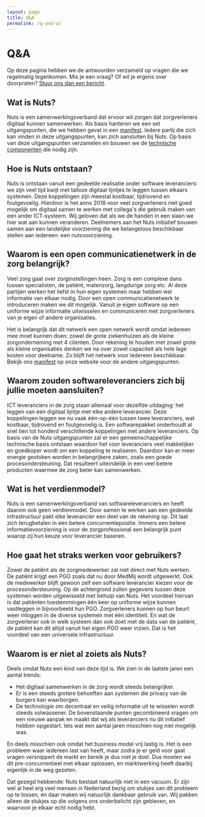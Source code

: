```yaml
---
layout: page
title: Q&A
permalink: /q-and-a/
---
```


# Q&A

Op deze pagina hebben we de antwoorden verzameld op vragen die we regelmatig tegenkomen. Mis je een vraag? Of wil je ergens over doorpraten? [Stuur ons dan een bericht](/contact).

## Wat is Nuts?

Nuts is een samenwerkingsverband dat ervoor wil zorgen dat zorgverleners digitaal kunnen samenwerken. Als basis hanteren we een set uitgangspunten, die we hebben gevat in een [manifest](/manifest). Iedere partij die zich kan vinden in deze uitgangspunten, kan zich aansluiten bij Nuts. Op basis van deze uitgangspunten verzamelen en bouwen we de [technische componenten](/componenten) die nodig zijn.

## Hoe is Nuts ontstaan?

Nuts is ontstaan vanuit een gedeelde realisatie onder software leveranciers: we zijn veel tijd kwijt met talloze digitaal lijntjes te leggen tussen elkaars systemen. Deze koppelingen zijn meestal kostbaar, tijdrovend en foutgevoelig. Hierdoor is het anno 2018 voor veel zorgverleners niet goed mogelijk om digitaal samen te werken met collega's die gebruik maken van een ander ICT-systeem. Wij geloven dat als we de handen in een slaan we hier wat aan kunnen veranderen. Deelnemers aan het Nuts initiatief bouwen samen aan een landelijke voorziening die we belangeloos beschikbaar stellen aan iedereen: een nutsvoorziening.

## Waarom is een open communicatienetwerk in de zorg belangrijk?

Veel zorg gaat over zorginstellingen heen. Zorg is een complexe dans tussen specialisten, de patiënt, matenzorg, langdurige zorg etc. Al deze partijen werken het liefst in hun eigen systemen maar hebben wel informatie van elkaar nodig. Door een open communicatienetwerk te introduceren maken we dit mogelijk. Vanuit je eigen software op een uniforme wijze informatie uitwisselen en communiceren met zorgverleners van je eigen of andere organisaties.

Het is belangrijk dat dit netwerk een open netwerk wordt omdat iedereen mee moet kunnen doen: zowel de grote ziekenhuizen als de kleine zorgonderneming met 4 clienten. Door rekening te houden met zowel grote als kleine organisaties denken we na over zowel capaciteit als hele lage kosten voor deelname. Zo blijft het netwerk voor iedereen beschikbaar.
Bekijk ons [manifest](/manifest) op onze website voor de andere uitgangspunten.

## Waarom zouden softwareleveranciers zich bij jullie moeten aansluiten?

ICT leveranciers in de zorg staan allemaal voor dezelfde uitdaging: het leggen van een digitaal lijntje met elke andere leverancier. Deze koppelingen leggen we nu vaak één-op-één tussen twee leveranciers, wat kostbaar, tijdrovend en foutgevoelig is. Een softwarepakket onderhoudt al snel tien tot honderd verschillende koppelingen met andere leveranciers. Op basis van de Nuts uitgangspunten zal er een gemeenschappelijke technische basis ontstaan waardoor het voor leveranciers veel makkelijker en goedkoper wordt om een koppeling te realiseren. Daardoor kan er meer energie gestoken worden in belangrijkere zaken, zoals een goede procesondersteuning. Dat resulteert uiteindelijk in een veel betere producten waarmee de zorg beter kan samenwerken.

## Wat is het verdienmodel?

Nuts is een samenwerkingsverband van softwareleveranciers en heeft daarom ook geen verdienmodel. Door samen te werken aan een gedeelde infrastructuur pakt elke leverancier een deel van de rekening op. Dit laat zich terugbetalen in een betere concurrentiepositie. Immers een betere informatievoorziening is voor de zorgprofessional een belangrijk punt waarop zij hun keuze voor leverancier baseren.

## Hoe gaat het straks werken voor gebruikers?

Zowel de patiënt als de zorgmedewerker zal niet direct met Nuts werken. De patiënt krijgt een PGO zoals dat nu door MedMij wordt uitgewerkt. Ook de medewerker blijft gewoon zelf een software leverancier kiezen voor de procesondersteuning. Op de achtergrond zullen gegevens tussen deze systemen worden uitgewisseld met behulp van Nuts. Het voordeel hiervan is dat patiënten toestemmingen één keer op uniforme wijze kunnen vastleggen in bijvoorbeeld hun PGO. Zorgverleners kunnen op hun beurt weer inloggen in de diverse systemen met één identiteit. En wat de zorgverlener ook in welk systeem dan ook doet met de data van de patiënt, de patiënt kan dit altijd vanuit het eigen PGO weer inzien. Dat is het voordeel van een universele infrastructuur.

## Waarom is er niet al zoiets als Nuts?

Deels omdat Nuts een kind van deze tijd is. We zien in de laatste jaren een aantal trends:
* Het digitaal samenwerken in de zorg wordt steeds belangrijker.
* Er is een steeds grotere behoeften aan systemen die privacy van de burgers kan waarborgen.
* De technologie om decentraal en veilig informatie uit te wisselen wordt steeds volwassener.
De bovenstaande punten gecombineerd vragen om een nieuwe aanpak en maakt dat wij als leveranciers nu dit initiatief hebben opgestart. Iets wat een aantal jaren misschien nog niet mogelijk was.

En deels misschien ook omdat het business model vrij lastig is. Het is een probleem waar iedereen last van heeft, maar zodra je er geld voor gaat vragen versnippert de markt en bereik je dus niet je doel. Dus moeten we dit pre-concurrentieel met elkaar oplossen, en marktwerking heeft daarbij eigenlijk in de weg gezeten.

Dat gezegd hebbende: Nuts bestaat natuurlijk niet in een vacuum. Er zijn wel al heel erg veel mensen in Nederland bezig om stukjes van dit probleem op te lossen, en daar maken wij natuurlijk dankbaar gebruik van. Wij pakken alleen de stukjes op die volgens ons onderbelicht zijn gebleven, en waarvoor je elkaar echt nodig hebt.
